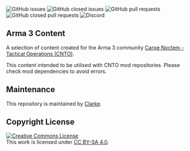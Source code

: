 <!--- CNTO GitHub Repository README file -->

![GitHub issues](https://img.shields.io/github/issues-raw/JamesTheClarke/arma-content?color=red&style=flat-square) ![GitHub closed issues](https://img.shields.io/github/issues-closed-raw/JamesTheClarke/arma-content?color=brightgreen&style=flat-square) ![GitHub pull requests](https://img.shields.io/github/issues-pr-raw/JamesTheClarke/arma-content?color=red&style=flat-square) ![GitHub closed pull requests](https://img.shields.io/github/issues-pr-closed-raw/JamesTheClarke/arma-content?color=brightgreen&style=flat-square) ![Discord](https://img.shields.io/discord/154907081256730624?color=%235865F2&label=Discord&logo=Discord&logoColor=ffffff&style=flat-square)


## Arma 3 Content <!--- Repository name with short description of the repo and, if available, link to the wiki -->

A selection of content created for the Arma 3 community [Carpe Noctem - Tactical Operations (CNTO)](https://www.carpenoctem.co/).

This content intended to be utilised with CNTO mod repositories. Please check mod dependencies to avoid errors.


## Maintenance <!--- Who is responsible for this repository (entire branch / branch member / community member) with link to the GitHub team / profile -->

This repository is maintained by [Clarke](https://github.com/JamesTheClarke).

## Copyright License

[![Creative Commons License](https://i.creativecommons.org/l/by-sa/4.0/88x31.png)](http://creativecommons.org/licenses/by-sa/4.0/)\
This work is licensed under [CC BY-SA 4.0](http://creativecommons.org/licenses/by-sa/4.0).
